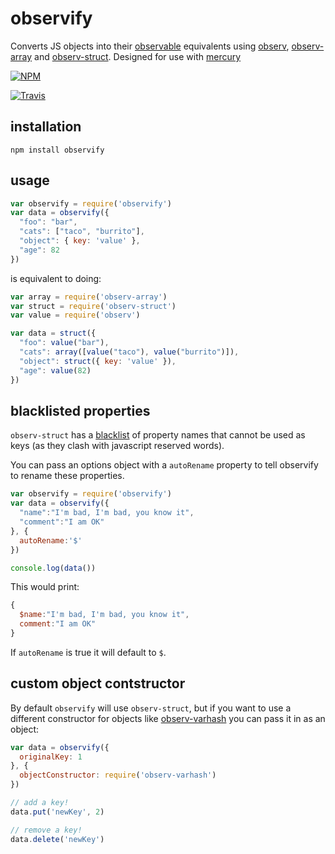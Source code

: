 # observify

Converts JS objects into their [observable](https://github.com/raynos/mercury#observ) equivalents using [observ](https://github.com/Raynos/observ), [observ-array](https://github.com/Raynos/observ-array) and [observ-struct](https://github.com/Raynos/observ-struct). Designed for use with [mercury](https://github.com/raynos/mercury)

[![NPM](https://nodei.co/npm/observify.png?global=true)](https://nodei.co/npm/observify/)

[![Travis](http://img.shields.io/travis/maxogden/observify.svg?style=flat)](https://travis-ci.org/maxogden/observify)

## installation

```
npm install observify
```

## usage

```js
var observify = require('observify')
var data = observify({
  "foo": "bar",
  "cats": ["taco", "burrito"],
  "object": { key: 'value' },
  "age": 82
})
```

is equivalent to doing:

```js
var array = require('observ-array')
var struct = require('observ-struct')
var value = require('observ')

var data = struct({
  "foo": value("bar"),
  "cats": array([value("taco"), value("burrito")]),
  "object": struct({ key: 'value' }),
  "age": value(82)
})
```

## blacklisted properties

`observ-struct` has a [blacklist](https://github.com/Raynos/observ-struct/blob/master/index.js) of property names that cannot be used as keys (as they clash with javascript reserved words).

You can pass an options object with a `autoRename` property to tell observify to rename these properties.

```js
var observify = require('observify')
var data = observify({
  "name":"I'm bad, I'm bad, you know it",
  "comment":"I am OK"
}, {
  autoRename:'$'
})

console.log(data())
```

This would print:

```js
{
  $name:"I'm bad, I'm bad, you know it",
  comment:"I am OK"
}
```

If `autoRename` is true it will default to `$`.

## custom object contstructor

By default `observify` will use `observ-struct`, but if you want to use a different constructor for objects like [observ-varhash](https://github.com/nrw/observ-varhash) you can pass it in as an object:

```js
var data = observify({
  originalKey: 1
}, {
  objectConstructor: require('observ-varhash')
})

// add a key!
data.put('newKey', 2)

// remove a key!
data.delete('newKey')
```
